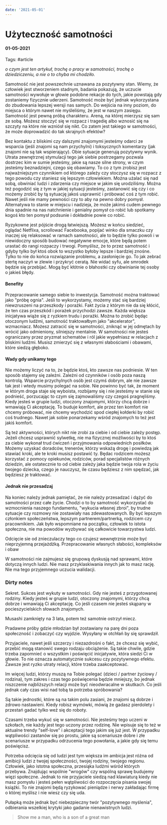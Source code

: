 ```yaml
---
date: '2021-05-01'
---
```


# Użyteczność samotności

#### 01-05-2021

Tags: #article

_o czym jest ten artykuł, trochę o pracy w samotności, trochę o dziedziczeniu, a nie o to chyba mi chodziło._

Samotność nie jest powszechnie uznawana za pozytywny stan. Wiemy, że człowiek jest stworzeniem stadnym, badania pokazują, że uczucie samotności wywołuje w głowie podobne rekacje do tych, jakie powstają gdy zostaniemy fizycznie uderzeni. Samotność może być jednak wykorzystana do zbudowania lepszej wersji nas samych. Do wejścia na inny poziom, do miejsca o którym nawet nie myśleliśmy, że jest w naszym zasięgu. Samotność jest pewną próbą charakteru. Areną, na której mierzysz się sam ze sobą. Możesz stoczyć się w rozpacz i tragedię albo wznosić się na szczyty na które nie wzniósł się nikt.
Co zatem jest takiego w samotności, że może doprowadzić do tak skrajnych efektów?

Bez kontaktu z bliskimi czy dalszymi znajomymi jesteśmy odarci ze wsparcia (jeśli znajomi są nam przychylni) i toksycznych komentarzy (jak znajomi nie są tak wspierający). Obie sytuacje generują pozytywny wynik. Utrata zewnętrznej stymulacji tego jak siebie postrzegamy pozwala dostrzec kim w sumie jesteśmy, jakie są nasze silne strony, w czym jesteśmy beznadziejni, czego się obawiamy. To co z tym zrobisz jest najważniejszym czynnikiem od którego zależy czy stoczysz się w rozpacz z tego powodu czy staniesz się lepszym człowiekiem. Można użalać się nad sobą, obwiniać ludzi i zdarzenia czy miejsce w jakim się urodziliśmy. Można też pogodzić się z tym w jakiej sytuacji jesteśmy, zastanowić się czy i co możemy zrobić by tą sytuację jakoś usprawnić i próbować coś z tym robić. Nawet jeśli nie mamy pewności czy to aby na pewno dobry pomysł. Alternatywa to stanie w miejscu i nadzieja, że może jakimś cudem pewnego dnia spadnie na nas natchnienie i genialny pomysł co robić lub spotkamy kogoś kto ten pomysł podsunie i dokładnie powie co robić.

Ryzykowne jest pójście drogą łatwiejszą. Możesz w końcu siedzieć, oglądać Netflixa, scrollować Facebooka, popijać winko dla smaczku czy inaczej się relaksować w ramach samotności, ale to będzie tylko powoli i w niewidoczny sposób budować negatywne emocje, które będą potem urastać do rangi rozpaczy i trwogi. Pomyślisz, że to przez samotność i gdyby tylko był ktoś obok to wszystko byłoby lepsze i bardziej znośne. Tylko to nie do końca rozwiązanie problemu, a zasłonięcie go. To jak zebrać stertę naczyń w zlewie i przykryć ceratą. Nie widać syfu, ale smrodek będzie się przebijać. Mogą być kłótnie o błahostki czy obwinianie tej osoby o jakieś błędy.

#### Benefity

Przepracowanie samego siebie to inwestycja. Samotność można traktować jako "próbę ognia". Jeśli to wykorzystamy, możemy stać się bardziej niewzruszeni na przeszkody i porażki. Fakt życia z którym nie da się kłócić, że ten czas przeszkód i porażek przychodzi zawsze. Każda większa inicjatywa wiąże się z ryzkiem trudu i porażki. Można to zrobić będąc otoczonym ludźmi, samotność traktowałbym jako "akcelerator", wzmacniacz.
Możesz zatracić się w samotności, zniknąć w jej odmętach by wrócić jako odmieniony, silniejszy mentalnie. W samotności nie jesteś ograniczany przez pryzmat schematów i ról jakie wypełniasz w relacjach z bliskimi ludźmi. Musisz zmierzyć się z własnymi słabościami i obawami, które siedzą głęboko.

#### Wady gdy unikamy tego

Nie możemy liczyć na to, że będzie ktoś, kto zawsze nas podniesie. W ten sposób stajemy się zależni. Zależni od czynników i osób poza naszą kontrolą.
Wsparcie przychylnych osób jest czymś dobrym, ale nie zawsze tak jest i wtedy musimy polegać na sobie. Nie powinno być tak, że moment w którym droga staje się wyboista, rozbijamy się i nie jesteśmy w stanie się podnieść, porzucając to czym się zajmowaliśmy czy czegoś pragnęliśmy.
Kiedy jesteś w grupie ludzi, otoczony znajomymi, którzy chcą dobrze i wmawiają Ci akceptację. To buduje komfort, ale przez ten komfort nie chcemy próbować, nie chcemy wychodzić spod ciepłej kołderki by robić coś trudnego. Nawet jak sobie ponarzekamy wśród znajomych to też jest jakiś komfort.

Są też aktywności, których nikt nie zrobi za ciebie i od ciebie zależy postęp. Jeżeli chcesz usprawnić sylwetkę, nie ma fizycznej możliwości by to ktoś za ciebie wykonał trud ćwiczeń i przyjmowania odpowiednich posiłków. Możemy uzyskać doradców, trenerów, którzy wskażą drogę i powiedzą jak stawiać kroki, ale te kroki musisz postawić ty. Będac rodzicem możesz korzystać z pomocy opiekunów, rodziców, porad specjalistów różnych dziedzin, ale ostatecznie to od ciebie zależy jaka będzie twoja rola w życiu twojego dziecka, czego je nauczysz, ile czasu będziesz z nim spędzać, jak będziesz je traktować.

#### Jednak nie przesadzaj

Na koniec należy jednak pamiętać, że nie należy przesadzać i dążyć do samotności przez całe życie. Chodzi o to by samotność wykorzystać do wzmocnienia naszego fundamentu, "wykucia własnej zbroi", by trudne sytuacje czy rozmowy nie zostawiały nas zdewastowanych. By być lepszym członkiem społeczeństwa, lepszym partnerem/partnerką, rodzicem czy pracownikiem. Jak było wspomniane na początku, człowiek to istota społeczna, nie ma powodów wyzbywać się całkowicie towarzystwa ludzi.

Odcięcie sie od znieczulaczy tego co czujesz wewnętrznie może być nieprzyjemną przejażdżką. Przepracowanie własnych słabości, kompleksów i obaw

W samotności nie zajmujesz się grupową dyskusją nad sprawami, które dotyczą innych ludzi. Nie masz przyklaskiwania innych jak to masz rację. Nie ma tego przyjemnego uczucia walidacji.

### Dirty notes

Sekret. Sukces jest wykuty w samotności. Gdy nie jesteś z przygotowanej rodziny. Kiedy jesteś w grupie ludzi, otoczony znajomymi, którzy chcą dobrze i wmawiają Ci akceptację. Co jeśli czasem nie jesteś skąpany w pocieszycielskich słowach znajomych.

Musashi zamknięty na 3 lata, potem też samotnie ostrzył miecz.

Pradawne próby gdzie młodzian był zostawiany na parę dni poza społeczność i zobaczyć czy wyjdzie. Wysyłany w otchłań by się sprawdził.

Przyjaciele, nawet jeśli szczerzy i niezazdrośni o fakt, że chcesz się wybić, przebić mogą stanowić swego rodzaju obciążenie. Są takie chwile, gdzie trzeba zapomnieć o wszystkim i poświęcić inicjatywie, która siedzi Ci w głowie. To nie oznacza automatycznie sukcesu czy pozytywnego efektu. Zawsze jest ryzko utraty relacji, które trzeba zaakceptować.

Im więcej ludzi, którzy muszą na Tobie polegać (dzieci / partner życiowy / rodzina), tym zakres i czas tego poświęcenia będzie mniejszy, bo jednak niszczenie najbliższych relacji może być nieodwracalne w skutkach.
Co jeśli jednak cały czas wisi nad tobą ta potrzeba spróbowania?

Są takie jednostki, które są na takim polu zasiani, że znajomi są dobrze i zdrowo nastawieni. Kiedy robisz wymówki, mówią że gadasz pierdolety i przestań gadać tylko weź się do roboty.

Czasami trzeba wykuć się w samotności. Nie jesteśmy tego uczeni w szkołach, nie każdy jest tego uczony przez rodzinę. Nie wpisuje się to też w aktualne trendy "self-love" i akceptacji tego jakim się już jest.
W przypadku wątpliwości zastanów się po prostu, jakie są scenariusze dobre i złe scenariusze w przypadku odrzucenia tego powołania, a jakie gdy się temu poświęcisz.

Potrzeba odcięcia się od ludzi jest tym większa im ambicja jest różna od amibicji ludzi z twojej społeczności, twojej rodziny, twojego regionu. Człowiek, jako istotna społeczna, przesiąka ludźmi wśród których przebywa. Znajdując wspólnie "wrogów" czy wspólną sprawę budujemy więzi społeczne.
Jednak to nie przyjaciele siedzą nad klawiaturą kiedy nie masz pomysłu i jesteś pełen wątpliwości do rozpoczęcia pisania swojej książki. To nie znajomi będą ryzykować pieniądze i nerwy zakładając firmę o której myślisz i nie wiesz czy się uda.

Pułapką może jednak być niebezpieczny twór "pozytywnego myślenia", odbierania wszelkiej krytyki jako gadanie nienawistnych ludzi.

> Show me a man, who is a son of a great man
